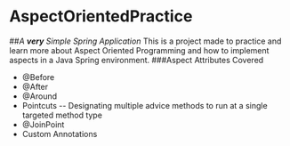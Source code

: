 # AspectOrientedPractice
##*A **very** Simple Spring Application*
This is a project made to practice and learn more about Aspect Oriented Programming and how to implement aspects in a Java Spring environment.
###Aspect Attributes Covered

- @Before
- @After
- @Around
- Pointcuts
-- Designating multiple advice methods to run at a single targeted method type
- @JoinPoint
- Custom Annotations
